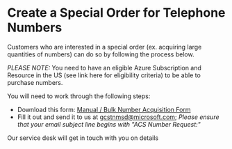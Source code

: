 # Create a Special Order for Telephone Numbers

Customers who are interested in a special order (ex. acquiring large quantities of numbers) can do so by following the process below. 

*PLEASE NOTE:* You need to have an eligible Azure Subscription and Resource in the US (see link here for eligibility criteria) to be able to purchase numbers. 

You will need to work through the following steps: 
- Download this form: [Manual / Bulk Number Acquisition Form]()
- Fill it out and send it to us at gcstnmsd@microsoft.com; *Please ensure that your email subject line begins with "ACS Number Request:"* 

Our service desk will get in touch with you on details
